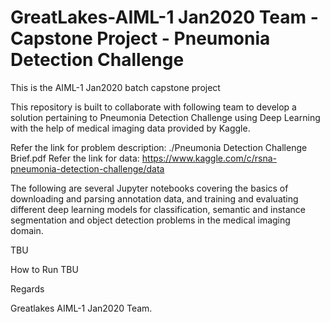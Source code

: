 # GreatLakes-AIML-1 Jan2020 Team - Capstone Project - Pneumonia Detection Challenge


This is the AIML-1 Jan2020 batch capstone project 


This repository is built to collaborate with following team to develop a solution pertaining to Pneumonia Detection Challenge using Deep Learning with the help of medical imaging data provided by Kaggle.

Refer the link for problem description: 
./Pneumonia Detection Challenge Brief.pdf
Refer the link for data: 
https://www.kaggle.com/c/rsna-pneumonia-detection-challenge/data


The following are several Jupyter notebooks covering the basics of downloading and parsing annotation data, and training and evaluating different deep learning models for classification, semantic and instance segmentation and object detection problems in the medical imaging domain. 



TBU
  
  
  
  

How to Run
TBU
  
  



Regards

Greatlakes AIML-1 Jan2020 Team.
